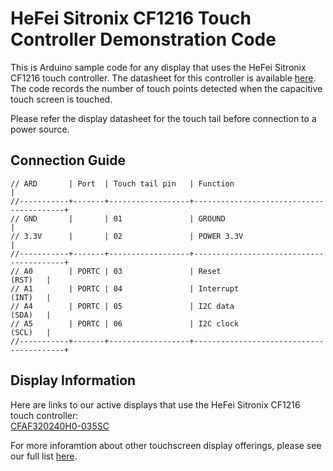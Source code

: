 # HeFei Sitronix CF1216 Touch Controller Demonstration Code

This is Arduino sample code for any display that uses the HeFei Sitronix CF1216 touch controller. The datasheet for this controller is available [here](https://www.crystalfontz.com/controllers/HeFeiSitronix/CF1216/). The code records the number of touch points detected when the capacitive touch screen is touched. 

Please refer the display datasheet for the touch tail before connection to a power source. 

## Connection Guide
```
// ARD       | Port  | Touch tail pin   | Function                                |
//-----------+-------+------------------+-----------------------------------------+
// GND       |       | 01               | GROUND                                  |
// 3.3V      |       | 02               | POWER 3.3V                              |
//-----------+-------+------------------+-----------------------------------------+
// A0        | PORTC | 03               | Reset                           (RST)   |
// A1        | PORTC | 04               | Interrupt                       (INT)   |
// A4        | PORTC | 05               | I2C data                        (SDA)   |
// A5        | PORTC | 06               | I2C clock                       (SCL)   |
//-----------+-------+------------------+-----------------------------------------+
```

## Display Information
Here are links to our active displays that use the HeFei Sitronix CF1216 touch controller:\
[CFAF320240H0-035SC](https://www.crystalfontz.com/product/cfaf320240h0035sc-320x240-capacitive-touchscreen-tft-display) 

For more inforamtion about other touchscreen display offerings, please see our full list [here](https://www.crystalfontz.com/c/touch-screen-displays/527).
